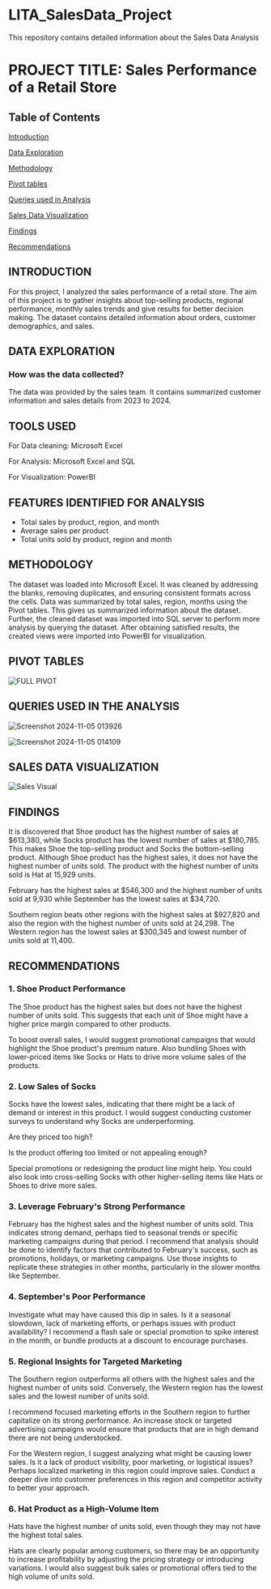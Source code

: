 # LITA_SalesData_Project
This repository contains detailed information about the Sales Data Analysis

# PROJECT TITLE: Sales Performance of a Retail Store

## Table of Contents
[Introduction](Introduction)

[Data Exploration](Data-Exploration)

[Methodology](Methodology)

[Pivot tables](Pivot-tables)

[Queries used in Analysis](Queries-used-in-analysis)

[Sales Data Visualization](Sales-Data-Visualization)

[Findings](Findings)

[Recommendations](Recommendations)


## INTRODUCTION
For this project, I analyzed the sales performance of a retail store. The aim of this project is to gather insights about top-selling products, regional performance, monthly sales trends and give results for better decision making. The dataset contains detailed information about orders, customer demographics, and sales.

## DATA EXPLORATION
### How was the data collected?
The data was provided by the sales team. It contains summarized customer information and sales details from 2023 to 2024. 

## TOOLS USED
For Data cleaning: 
Microsoft Excel

For Analysis:
Microsoft Excel and SQL 

For Visualization: 
PowerBI

## FEATURES IDENTIFIED FOR ANALYSIS
- Total sales by product, region, and month  
- Average sales per product
- Total units sold by product, region and month

## METHODOLOGY 
The dataset was loaded into Microsoft Excel. It was cleaned by addressing the blanks, removing duplicates, and ensuring consistent formats across the cells. Data was summarized by total sales, region, months using the Pivot tables. This gives us summarized information about the dataset. Further, the cleaned dataset was imported into SQL server to perform more analysis by querying the dataset. After obtaining satisfied results, the created views were imported into PowerBI for visualization.

## PIVOT TABLES
![FULL PIVOT](https://github.com/user-attachments/assets/3778190f-80b7-4cb8-9d0e-136720e39f8e)


	

## QUERIES USED IN THE ANALYSIS
![Screenshot 2024-11-05 013926](https://github.com/user-attachments/assets/28a88f4a-0005-4979-a170-e72442e43e3f)

![Screenshot 2024-11-05 014109](https://github.com/user-attachments/assets/c7f58db6-a365-430a-b726-c281ae58a4db)


## SALES DATA VISUALIZATION
![Sales Visual](https://github.com/user-attachments/assets/b4d86485-2fbe-470e-9af1-1c61353fc352)



## FINDINGS
It is discovered that Shoe product has the highest number of sales at $613,380, while Socks product has the lowest number of sales at $180,785. This makes Shoe the top-selling product and Socks the bottom-selling product. Although Shoe product has the highest sales, it does not have the highest number of units sold. The product with the highest number of units sold is Hat at 15,929 units.

February has the highest sales at $546,300 and the highest number of units sold at 9,930 while September has the lowest sales at $34,720.

Southern region beats other regions with the highest sales at $927,820 and also the region with the highest number of units sold at 24,298. The Western region has the lowest sales at $300,345 and lowest number of units sold at 11,400.


## RECOMMENDATIONS

### 1. Shoe Product Performance
   
The Shoe product has the highest sales but does not have the highest number of units sold. This suggests that each unit of Shoe might have a higher price margin compared to other products.

To boost overall sales, I would suggest promotional campaigns that would highlight the Shoe product's premium nature. Also bundling Shoes with lower-priced items like Socks or Hats to drive more volume sales of the products.

### 2. Low Sales of Socks

Socks have the lowest sales, indicating that there might be a lack of demand or interest in this product. I would suggest conducting customer surveys to understand why Socks are underperforming.

Are they priced too high?

Is the product offering too limited or not appealing enough?

Special promotions or redesigning the product line might help. You could also look into cross-selling Socks with other higher-selling items like Hats or Shoes to drive more sales.

### 3. Leverage February's Strong Performance
   
February has the highest sales and the highest number of units sold. This indicates strong demand, perhaps tied to seasonal trends or specific marketing campaigns during that period. I recommend that analysis should be done to identify factors that contributed to February's success, such as promotions, holidays, or marketing campaigns. Use those insights to replicate these strategies in other months, particularly in the slower months like September. 

### 4.	September's Poor Performance
   
Investigate what may have caused this dip in sales. Is it a seasonal slowdown, lack of marketing efforts, or perhaps issues with product availability?
I recommend a flash sale or special promotion to spike interest in the month, or bundle products at a discount to encourage purchases.

### 5. Regional Insights for Targeted Marketing

The Southern region outperforms all others with the highest sales and the highest number of units sold. Conversely, the Western region has the lowest sales and the lowest number of units sold.

I recommend focused marketing efforts in the Southern region to further capitalize on its strong performance. An increase stock or targeted advertising campaigns would ensure that products that are in high demand there are not being understocked.

For the Western region, I suggest analyzing what might be causing lower sales. Is it a lack of product visibility, poor marketing, or logistical issues?
Perhaps localized marketing in this region could improve sales. Conduct a deeper dive into customer preferences in this region and competitor activity to better your approach.

### 6. Hat Product as a High-Volume Item

Hats have the highest number of units sold, even though they may not have the highest total sales.

Hats are clearly popular among customers, so there may be an opportunity to increase profitability by adjusting the pricing strategy or introducing variations. I would also suggest bulk sales or promotional offers tied to the high volume of units sold.




